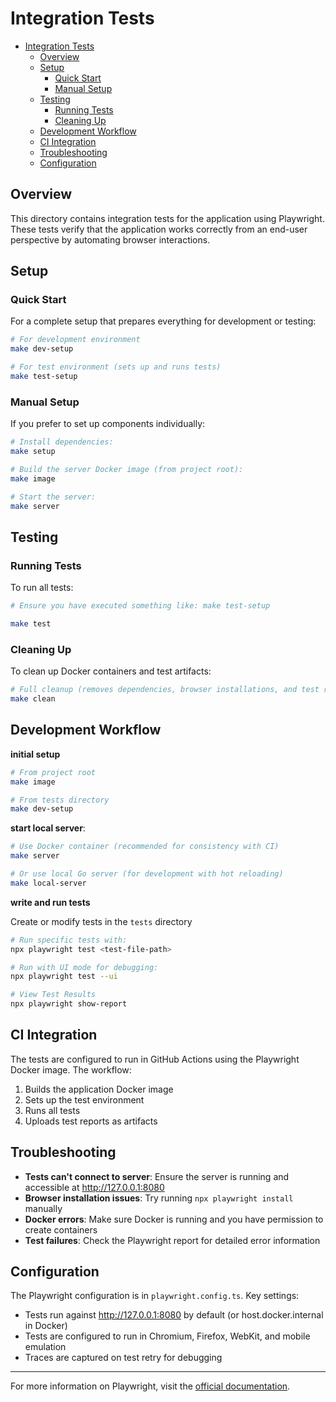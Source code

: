 # Integration Tests

- [Integration Tests](#integration-tests)
  - [Overview](#overview)
  - [Setup](#setup)
    - [Quick Start](#quick-start)
    - [Manual Setup](#manual-setup)
  - [Testing](#testing)
    - [Running Tests](#running-tests)
    - [Cleaning Up](#cleaning-up)
  - [Development Workflow](#development-workflow)
  - [CI Integration](#ci-integration)
  - [Troubleshooting](#troubleshooting)
  - [Configuration](#configuration)

## Overview

This directory contains integration tests for the application using Playwright. These tests verify that the application works correctly from an end-user perspective by automating browser interactions.

## Setup

### Quick Start

For a complete setup that prepares everything for development or testing:

```bash
# For development environment
make dev-setup

# For test environment (sets up and runs tests)
make test-setup
```

### Manual Setup

If you prefer to set up components individually:

```bash
# Install dependencies:
make setup

# Build the server Docker image (from project root):
make image

# Start the server:
make server
```

## Testing

### Running Tests

To run all tests:

```bash
# Ensure you have executed something like: make test-setup

make test
```

### Cleaning Up

To clean up Docker containers and test artifacts:

```bash
# Full cleanup (removes dependencies, browser installations, and test results)
make clean
```

## Development Workflow

**initial setup**

```bash
# From project root
make image

# From tests directory
make dev-setup
```

**start local server**:

```bash
# Use Docker container (recommended for consistency with CI)
make server

# Or use local Go server (for development with hot reloading)
make local-server
```

**write and run tests**

Create or modify tests in the `tests` directory

```bash
# Run specific tests with:
npx playwright test <test-file-path>

# Run with UI mode for debugging:
npx playwright test --ui

# View Test Results
npx playwright show-report
```

## CI Integration

The tests are configured to run in GitHub Actions using the Playwright Docker image. The workflow:

1. Builds the application Docker image
2. Sets up the test environment
3. Runs all tests
4. Uploads test reports as artifacts

## Troubleshooting

- **Tests can't connect to server**: Ensure the server is running and accessible at http://127.0.0.1:8080
- **Browser installation issues**: Try running `npx playwright install` manually
- **Docker errors**: Make sure Docker is running and you have permission to create containers
- **Test failures**: Check the Playwright report for detailed error information

## Configuration

The Playwright configuration is in `playwright.config.ts`. Key settings:

- Tests run against http://127.0.0.1:8080 by default (or host.docker.internal in Docker)
- Tests are configured to run in Chromium, Firefox, WebKit, and mobile emulation
- Traces are captured on test retry for debugging

---

For more information on Playwright, visit the [official documentation](https://playwright.dev/docs/intro).

